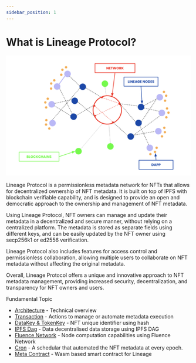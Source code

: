 ```yaml
---
sidebar_position: 1
---
```


# What is Lineage Protocol?

![Lineage protocol top-level overview](./img/overview.png)

Lineage Protocol is a permissionless metadata network for NFTs that allows for decentralized ownership of NFT metadata. It is built on top of IPFS with blockchain verifiable capability, and is designed to provide an open and democratic approach to the ownership and management of NFT metadata.

Using Lineage Protocol, NFT owners can manage and update their metadata in a decentralized and secure manner, without relying on a centralized platform. The metadata is stored as separate fields using different keys, and can be easily updated by the NFT owner using secp256k1 or ed2556 verification.

Lineage Protocol also includes features for access control and permissionless collaboration, allowing multiple users to collaborate on NFT metadata without affecting the original metadata.

Overall, Lineage Protocol offers a unique and innovative approach to NFT metadata management, providing increased security, decentralization, and transparency for NFT owners and users.

Fundamental Topic

- [Architecture](/Fundamental/architecture.md) - Technical overview
- [Transaction](/Fundamental/transaction.md) - Actions to manage or automate metadata execution
- [DataKey & TokenKey](/Fundamental/datakey.md) - NFT unique identifier using hash
- [IPFS Dag](/Fundamental/dag.md) - Data decentralised data storage using IPFS DAG
- [Fluence Network](/Fundamental/fluence-network.md) - Node computation capabilities using Fluence Network
- [Cron](/Fundamental/cron.md) - A schedular that automated the NFT metadata at every epoch.
- [Meta Contract](/Fundamental/meta-contract.md) - Wasm based smart contract for Lineage
